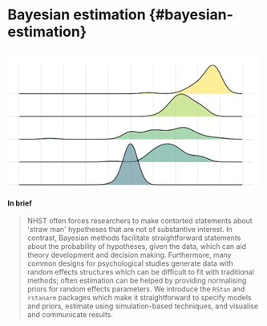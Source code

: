 # Bayesian estimation {#bayesian-estimation}



![](images/ridgeplot.png)

#### In brief

> NHST often forces researchers to make contorted statements about 'straw man'
> hypotheses that are not of substantive interest. In contrast, Bayesian methods
> facilitate straightforward statements about the probability of hypotheses, given the
> data, which can aid theory development and decision making. Furthermore, many common
> designs for psychological studies generate data with random effects structures which
> can be difficult to fit with traditional methods; often estimation can be helped by
> providing normalising priors for random effects parameters. We introduce the `RStan`
> and `rstanarm` packages which make it straightforward to specify models and priors,
> estimate using simulation-based techniques, and visualise and communicate results.
